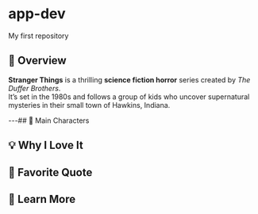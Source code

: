 # app-dev
My first repository
## 📖 Overview
**Stranger Things** is a thrilling **science fiction horror** series created by *The Duffer Brothers*.  
It’s set in the 1980s and follows a group of kids who uncover supernatural mysteries in their small town of Hawkins, Indiana.

---## 🌟 Main Characters
## 💡 Why I Love It
## 💬 Favorite Quote
## 🔗 Learn More
